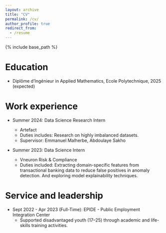 ```yaml
---
layout: archive
title: "CV"
permalink: /cv/
author_profile: true
redirect_from:
  - /resume
---
```


{% include base_path %}

Education
======
* Diplôme d’Ingénieur in Applied Mathematics, Ecole Polytechnique, 2025 (expected)

Work experience
======
* Summer 2024: Data Science Research Intern 
  * Artefact
  * Duties includes: Research on highly imbalanced datasets.
  * Supervisor: Emmanuel Malherbe, Abdoulaye Sakho

* Summer 2023: Data Science Intern
  * Vneuron Risk & Compliance
  * Duties included: Extracting domain-specific features from transactional banking data to reduce false positives in anomaly detection. And exploring model explainability techniques.
  
Service and leadership
======
* Sept 2022 - Apr 2023 (Full-Time): EPIDE - Public Employment Integration Center
  * Supported disadvantaged youth (17–25) through academic and life-skills training activities.
